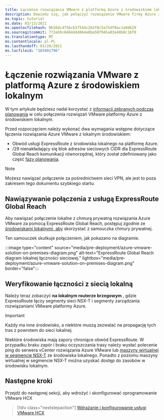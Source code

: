 ```yaml
---
title: Łączenie rozwiązania VMware z platformą Azure z środowiskiem lokalnym
description: Dowiedz się, jak połączyć rozwiązanie VMware firmy Azure ze środowiskiem lokalnym.
ms.topic: tutorial
ms.date: 03/13/2021
ms.openlocfilehash: 0b26dc4756cb37544c2b2f8c5a75df0ac1a9d629
ms.sourcegitcommit: 772eb9c6684dd4864e0ba507945a83e48b8c16f0
ms.translationtype: MT
ms.contentlocale: pl-PL
ms.lasthandoff: 03/20/2021
ms.locfileid: "103491796"
---
```

# <a name="connect-azure-vmware-solution-to-your-on-premises-environment"></a>Łączenie rozwiązania VMware z platformą Azure z środowiskiem lokalnym

W tym artykule będziesz nadal korzystać z [informacji zebranych podczas planowania](production-ready-deployment-steps.md) w celu połączenia rozwiązań VMware platformy Azure z środowiskiem lokalnym.

Przed rozpoczęciem należy wykonać dwa wymagania wstępne dotyczące łączenia rozwiązania Azure VMware z lokalnym środowiskiem:

- Obwód usługi ExpressRoute z środowiska lokalnego na platformę Azure.
- /29 nienakładający się blok adresów sieciowych CIDR dla ExpressRoute Global Reach komunikacji równorzędnej, który został zdefiniowany jako część [fazy planowania](production-ready-deployment-steps.md).

>[!NOTE]
> Możesz nawiązać połączenie za pośrednictwem sieci VPN, ale jest to poza zakresem tego dokumentu szybkiego startu.

## <a name="establish-an-expressroute-global-reach-connection"></a>Nawiązywanie połączenia z usługą ExpressRoute Global Reach

Aby nawiązać połączenie lokalne z chmurą prywatną rozwiązania Azure VMware za pomocą ExpressRoute Global Reach, postępuj zgodnie ze [środowiskami lokalnymi, aby](tutorial-expressroute-global-reach-private-cloud.md) skorzystać z samouczka chmury prywatnej.

Ten samouczek skutkuje połączeniem, jak pokazano na diagramie.

:::image type="content" source="media/pre-deployment/azure-vmware-solution-on-premises-diagram.png" alt-text="ExpressRoute Global Reach diagram lokalnej łączności sieciowej." lightbox="media/pre-deployment/azure-vmware-solution-on-premises-diagram.png" border="false":::

## <a name="verify-on-premises-network-connectivity"></a>Weryfikowanie łączności z siecią lokalną

Należy teraz zobaczyć **na lokalnym routerze brzegowym** , gdzie ExpressRoute łączy segmenty sieci NSX-T i segmenty zarządzania rozwiązaniami VMware platformy Azure.

>[!IMPORTANT]
>Każdy ma inne środowisko, a niektóre muszą zezwalać na propagację tych tras z powrotem do sieci lokalnej.  

Niektóre środowiska mają zapory chroniące obwód ExpressRoute.  W przypadku braku zapór i braku oczyszczania trasy należy wysłać polecenie ping do serwera vCenter rozwiązania Azure VMware lub [maszyny wirtualnej w segmencie NSX-T](deploy-azure-vmware-solution.md#add-a-vm-on-the-nsx-t-network-segment) ze środowiska lokalnego. Ponadto z poziomu maszyny wirtualnej w segmencie NSX-T można uzyskać dostęp do zasobów w środowisku lokalnym.

## <a name="next-steps"></a>Następne kroki

Przejdź do następnej sekcji, aby wdrożyć i skonfigurować oprogramowanie VMware HCX

> [!div class="nextstepaction"]
> [Wdrażanie i konfigurowanie usługi VMware HCX](tutorial-deploy-vmware-hcx.md)